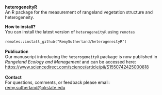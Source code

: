 <b>heterogeneityR</b> </br>
An R package for the measurement of rangeland vegetation structure and heterogeneity. </br>

<b>How to install?</b> </br>
You can install the latest version of ```heterogeneityR``` using ```remotes``` </br>
</br>
```remotes::install_github("RemySutherland/heterogeneityR")``` </br>
</br>
<b> Publication </b></br>
Our manuscript introducing the ```heterogeneityR``` package is now published in <i>Rangeland Ecology and Management</i> and can be accessed here: https://www.sciencedirect.com/science/article/pii/S1550742425000818</br>
</br>
<b> Contact </b> </br>
For questions, comments, or feedback please email: remy.sutherland@okstate.edu
